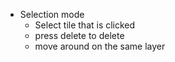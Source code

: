 
* Selection mode
    * Select tile that is clicked
    * press delete to delete
    * move around on the same layer